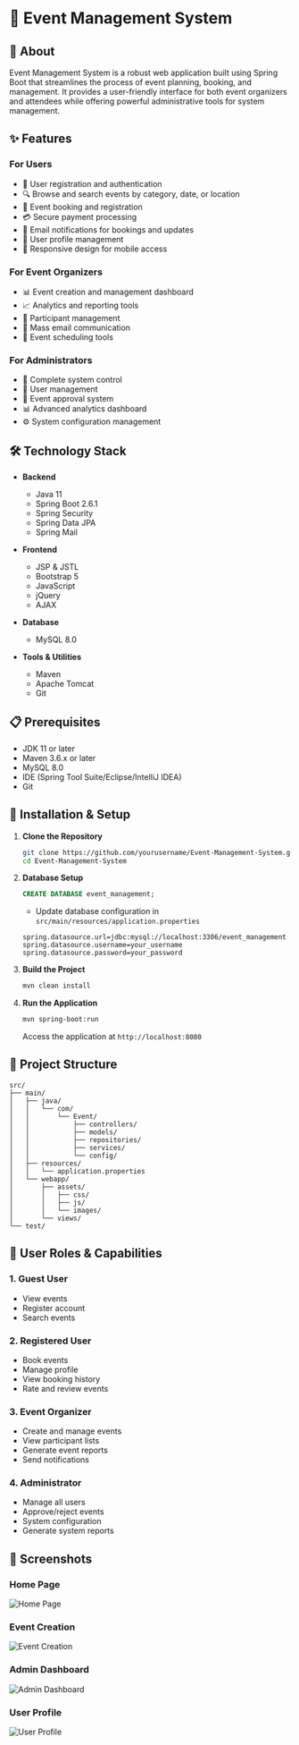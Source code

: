 # 🎉 Event Management System

## 🎯 About
Event Management System is a robust web application built using Spring Boot that streamlines the process of event planning, booking, and management. It provides a user-friendly interface for both event organizers and attendees while offering powerful administrative tools for system management.

## ✨ Features

### For Users
- 👤 User registration and authentication
- 🔍 Browse and search events by category, date, or location
- 📅 Event booking and registration
- 💳 Secure payment processing
- 📧 Email notifications for bookings and updates
- 👥 User profile management
- 📱 Responsive design for mobile access

### For Event Organizers
- 📊 Event creation and management dashboard
- 📈 Analytics and reporting tools
- 👥 Participant management
- 📨 Mass email communication
- 📅 Event scheduling tools

### For Administrators
- 👑 Complete system control
- 👥 User management
- 🎫 Event approval system
- 📊 Advanced analytics dashboard
- ⚙️ System configuration management

## 🛠 Technology Stack
- **Backend**
  - Java 11
  - Spring Boot 2.6.1
  - Spring Security
  - Spring Data JPA
  - Spring Mail

- **Frontend**
  - JSP & JSTL
  - Bootstrap 5
  - JavaScript
  - jQuery
  - AJAX

- **Database**
  - MySQL 8.0

- **Tools & Utilities**
  - Maven
  - Apache Tomcat
  - Git

## 📋 Prerequisites
- JDK 11 or later
- Maven 3.6.x or later
- MySQL 8.0
- IDE (Spring Tool Suite/Eclipse/IntelliJ IDEA)
- Git

## 🚀 Installation & Setup

1. **Clone the Repository**
   ```bash
   git clone https://github.com/yourusername/Event-Management-System.git
   cd Event-Management-System
   ```

2. **Database Setup**
   ```sql
   CREATE DATABASE event_management;
   ```
   - Update database configuration in `src/main/resources/application.properties`
   ```properties
   spring.datasource.url=jdbc:mysql://localhost:3306/event_management
   spring.datasource.username=your_username
   spring.datasource.password=your_password
   ```

3. **Build the Project**
   ```bash
   mvn clean install
   ```

4. **Run the Application**
   ```bash
   mvn spring-boot:run
   ```
   Access the application at `http://localhost:8080`

## 📁 Project Structure
```
src/
├── main/
│   ├── java/
│   │   └── com/
│   │       └── Event/
│   │           ├── controllers/
│   │           ├── models/
│   │           ├── repositories/
│   │           ├── services/
│   │           └── config/
│   ├── resources/
│   │   └── application.properties
│   └── webapp/
│       ├── assets/
│       │   ├── css/
│       │   ├── js/
│       │   └── images/
│       └── views/
└── test/
```

## 👥 User Roles & Capabilities

### 1. Guest User
- View events
- Register account
- Search events

### 2. Registered User
- Book events
- Manage profile
- View booking history
- Rate and review events

### 3. Event Organizer
- Create and manage events
- View participant lists
- Generate event reports
- Send notifications

### 4. Administrator
- Manage all users
- Approve/reject events
- System configuration
- Generate system reports

## 📸 Screenshots

### Home Page
![Home Page](screenshots/home.png)

### Event Creation
![Event Creation](screenshots/event-creation.png)

### Admin Dashboard
![Admin Dashboard](screenshots/admin-dashboard.png)

### User Profile
![User Profile](screenshots/user-profile.png)




